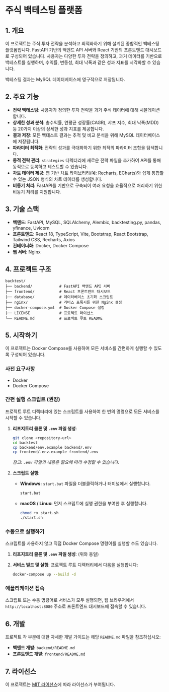 # 주식 백테스팅 플랫폼

## 1. 개요

이 프로젝트는 주식 투자 전략을 분석하고 최적화하기 위해 설계된 종합적인 백테스팅 플랫폼입니다. FastAPI 기반의 백엔드 API 서버와 React 기반의 프론트엔드 대시보드로 구성되어 있습니다. 사용자는 다양한 투자 전략을 정의하고, 과거 데이터를 기반으로 백테스트를 실행하며, 수익률, 변동성, 최대 낙폭과 같은 성과 지표를 시각화할 수 있습니다.

백테스팅 결과는 MySQL 데이터베이스에 영구적으로 저장됩니다.

## 2. 주요 기능

*   **전략 백테스팅**: 사용자가 정의한 투자 전략을 과거 주식 데이터에 대해 시뮬레이션합니다.
*   **상세한 성과 분석**: 총수익률, 연평균 성장률(CAGR), 샤프 지수, 최대 낙폭(MDD) 등 20가지 이상의 상세한 성과 지표를 제공합니다.
*   **결과 저장**: 모든 백테스트 결과는 추적 및 비교 분석을 위해 MySQL 데이터베이스에 저장됩니다.
*   **파라미터 최적화**: 전략의 성과를 극대화하기 위한 최적의 파라미터 조합을 탐색합니다.
*   **동적 전략 관리**: `strategies` 디렉터리에 새로운 전략 파일을 추가하여 API를 통해 동적으로 등록하고 테스트할 수 있습니다.
*   **차트 데이터 제공**: 웹 기반 차트 라이브러리(예: Recharts, ECharts)와 쉽게 통합할 수 있는 JSON 형식의 차트 데이터를 생성합니다.
*   **비동기 처리**: FastAPI를 기반으로 구축되어 여러 요청을 효율적으로 처리하기 위한 비동기 처리를 지원합니다.

## 3. 기술 스택

*   **백엔드**: FastAPI, MySQL, SQLAlchemy, Alembic, backtesting.py, pandas, yfinance, Uvicorn
*   **프론트엔드**: React 18, TypeScript, Vite, Bootstrap, React Bootstrap, Tailwind CSS, Recharts, Axios
*   **컨테이너화**: Docker, Docker Compose
*   **웹 서버**: Nginx

## 4. 프로젝트 구조

```
backtest/
├── backend/            # FastAPI 백엔드 API 서버
├── frontend/           # React 프론트엔드 대시보드
├── database/           # 데이터베이스 초기화 스크립트
├── nginx/              # 리버스 프록시를 위한 Nginx 설정
├── docker-compose.yml  # Docker Compose 설정
├── LICENSE             # 프로젝트 라이선스
└── README.md           # 프로젝트 루트 README
```

## 5. 시작하기

이 프로젝트는 Docker Compose를 사용하여 모든 서비스를 간편하게 실행할 수 있도록 구성되어 있습니다.

### 사전 요구사항

*   Docker
*   Docker Compose

### 간편 실행 스크립트 (권장)

프로젝트 루트 디렉터리에 있는 스크립트를 사용하여 한 번의 명령으로 모든 서비스를 시작할 수 있습니다.

1.  **리포지토리 클론 및 `.env` 파일 생성**:
    ```bash
    git clone <repository-url>
    cd backtest
    cp backend/env.example backend/.env
    cp frontend/.env.example frontend/.env
    ```
    *참고: `.env` 파일의 내용은 필요에 따라 수정할 수 있습니다.*

2.  **스크립트 실행**:

    *   **Windows:**
        `start.bat` 파일을 더블클릭하거나 터미널에서 실행합니다.
        ```bash
        start.bat
        ```

    *   **macOS / Linux:**
        먼저 스크립트에 실행 권한을 부여한 후 실행합니다.
        ```bash
        chmod +x start.sh
        ./start.sh
        ```

### 수동으로 실행하기

스크립트를 사용하지 않고 직접 Docker Compose 명령어를 실행할 수도 있습니다.

1.  **리포지토리 클론 및 `.env` 파일 생성**: (위와 동일)

2.  **서비스 빌드 및 실행**:
    프로젝트 루트 디렉터리에서 다음을 실행합니다:
    ```bash
    docker-compose up --build -d
    ```

### 애플리케이션 접속

스크립트 또는 수동 명령어로 서비스가 모두 실행되면, 웹 브라우저에서 `http://localhost:8080` 주소로 프론트엔드 대시보드에 접속할 수 있습니다.

## 6. 개발

프로젝트 각 부분에 대한 자세한 개발 가이드는 해당 `README.md` 파일을 참조하십시오:

*   **백엔드 개발**: `backend/README.md`
*   **프론트엔드 개발**: `frontend/README.md`

## 7. 라이선스

이 프로젝트는 [MIT 라이선스](LICENSE)에 따라 라이선스가 부여됩니다.
